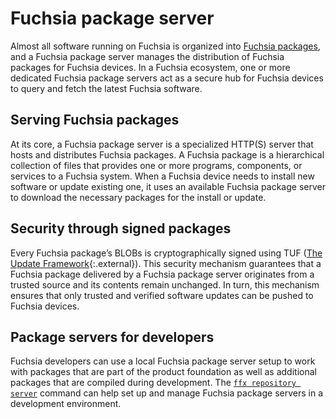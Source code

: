# Fuchsia package server

Almost all software running on Fuchsia is organized into
[Fuchsia packages][fuchsia-packages], and a Fuchsia package
server manages the distribution of Fuchsia packages for Fuchsia
devices. In a Fuchsia ecosystem, one or more dedicated Fuchsia
package servers act as a secure hub for Fuchsia devices to
query and fetch the latest Fuchsia software.

## Serving Fuchsia packages

At its core, a Fuchsia package server is a specialized HTTP(S)
server that hosts and distributes Fuchsia packages. A Fuchsia
package is a hierarchical collection of files that provides
one or more programs, components, or services to a Fuchsia
system. When a Fuchsia device needs to install new software
or update existing one, it uses an available Fuchsia package
server to download the necessary packages for the install or
update.

## Security through signed packages

Every Fuchsia package’s BLOBs is cryptographically signed
using TUF ([The Update Framework][tuf]{:.external}). This
security mechanism guarantees that a Fuchsia package
delivered by a Fuchsia package server originates from a
trusted source and its contents remain unchanged. In turn,
this mechanism ensures that only trusted and verified
software updates can be pushed to Fuchsia devices.

## Package servers for developers

Fuchsia developers can use a local Fuchsia package server
setup to work with packages that are part of the product
foundation as well as additional packages that are compiled
during development. The
[`ffx repository server`][ffx-repository-server] command can
help set up and manage Fuchsia package servers in a
development environment.

<!-- Reference links -->

[fuchsia-packages]: package.md
[tuf]: https://en.wikipedia.org/wiki/The_Update_Framework
[ffx-repository-server]: /docs/development/sdk/ffx/start-package-servers.md
